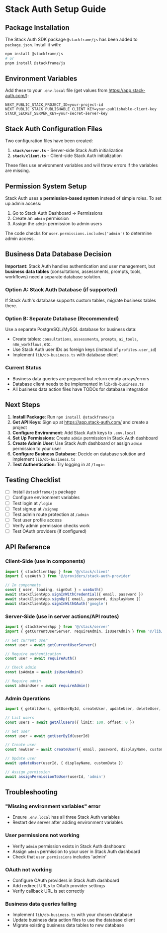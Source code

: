 # Stack Auth Setup Guide

## Package Installation

The Stack Auth SDK package `@stackframe/js` has been added to `package.json`. Install it with:

```bash
npm install @stackframe/js
# or
pnpm install @stackframe/js
```

## Environment Variables

Add these to your `.env.local` file (get values from https://app.stack-auth.com/):

```env
NEXT_PUBLIC_STACK_PROJECT_ID=your-project-id
NEXT_PUBLIC_STACK_PUBLISHABLE_CLIENT_KEY=your-publishable-client-key
STACK_SECRET_SERVER_KEY=your-secret-server-key
```

## Stack Auth Configuration Files

Two configuration files have been created:

1. **`stack/server.ts`** - Server-side Stack Auth initialization
2. **`stack/client.ts`** - Client-side Stack Auth initialization

These files use environment variables and will throw errors if the variables are missing.

## Permission System Setup

Stack Auth uses a **permission-based system** instead of simple roles. To set up admin access:

1. Go to Stack Auth Dashboard → Permissions
2. Create an `admin` permission
3. Assign the `admin` permission to admin users

The code checks for `user.permissions.includes('admin')` to determine admin access.

## Business Data Database Decision

**Important**: Stack Auth handles authentication and user management, but **business data tables** (consultations, assessments, prompts, tools, workflows) need a separate database solution.

### Option A: Stack Auth Database (if supported)
If Stack Auth's database supports custom tables, migrate business tables there.

### Option B: Separate Database (Recommended)
Use a separate PostgreSQL/MySQL database for business data:
- Create tables: `consultations`, `assessments`, `prompts`, `ai_tools`, `n8n_workflows`, etc.
- Use Stack Auth user IDs as foreign keys (instead of `profiles.user_id`)
- Implement `lib/db-business.ts` with database client

### Current Status
- Business data queries are prepared but return empty arrays/errors
- Database client needs to be implemented in `lib/db-business.ts`
- All business data action files have TODOs for database integration

## Next Steps

1. **Install Package**: Run `npm install @stackframe/js`
2. **Get API Keys**: Sign up at https://app.stack-auth.com/ and create a project
3. **Configure Environment**: Add Stack Auth keys to `.env.local`
4. **Set Up Permissions**: Create `admin` permission in Stack Auth dashboard
5. **Create Admin User**: Use Stack Auth dashboard or assign `admin` permission to your user
6. **Configure Business Database**: Decide on database solution and implement `lib/db-business.ts`
7. **Test Authentication**: Try logging in at `/login`

## Testing Checklist

- [ ] Install `@stackframe/js` package
- [ ] Configure environment variables
- [ ] Test login at `/login`
- [ ] Test signup at `/signup`
- [ ] Test admin route protection at `/admin`
- [ ] Test user profile access
- [ ] Verify admin permission checks work
- [ ] Test OAuth providers (if configured)

## API Reference

### Client-Side (use in components)
```typescript
import { stackClientApp } from '@/stack/client'
import { useAuth } from '@/providers/stack-auth-provider'

// In components
const { user, loading, signOut } = useAuth()
await stackClientApp.signInWithCredential({ email, password })
await stackClientApp.signUp({ email, password, displayName })
await stackClientApp.signInWithOAuth('google')
```

### Server-Side (use in server actions/API routes)
```typescript
import { stackServerApp } from '@/stack/server'
import { getCurrentUserServer, requireAdmin, isUserAdmin } from '@/lib/stack-auth-server'

// Get current user
const user = await getCurrentUserServer()

// Require authentication
const user = await requireAuth()

// Check admin
const isAdmin = await isUserAdmin()

// Require admin
const adminUser = await requireAdmin()
```

### Admin Operations
```typescript
import { getAllUsers, getUserById, createUser, updateUser, deleteUser, assignPermissionToUser } from '@/lib/stack-auth-admin'

// List users
const users = await getAllUsers({ limit: 100, offset: 0 })

// Get user
const user = await getUserById(userId)

// Create user
const newUser = await createUser({ email, password, displayName, customData })

// Update user
await updateUser(userId, { displayName, customData })

// Assign permission
await assignPermissionToUser(userId, 'admin')
```

## Troubleshooting

### "Missing environment variables" error
- Ensure `.env.local` has all three Stack Auth variables
- Restart dev server after adding environment variables

### User permissions not working
- Verify `admin` permission exists in Stack Auth dashboard
- Assign `admin` permission to your user in Stack Auth dashboard
- Check that `user.permissions` includes 'admin'

### OAuth not working
- Configure OAuth providers in Stack Auth dashboard
- Add redirect URLs to OAuth provider settings
- Verify callback URL is set correctly

### Business data queries failing
- Implement `lib/db-business.ts` with your chosen database
- Update business data action files to use the database client
- Migrate existing business data tables to new database


